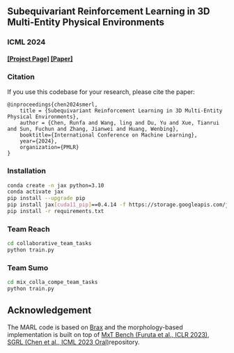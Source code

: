 ## Subequivariant Reinforcement Learning in 3D Multi-Entity Physical Environments ##
### ICML 2024
#### [[Project Page]](https://alpc91.github.io/SMERL/) [[Paper]]()

### Citation
If you use this codebase for your research, please cite the paper:

```
@inproceedings{chen2024smerl,
    title = {Subequivariant Reinforcement Learning in 3D Multi-Entity Physical Environments},
    author = {Chen, Runfa and Wang, ling and Du, Yu and Xue, Tianrui and Sun, Fuchun and Zhang, Jianwei and Huang, Wenbing},
    booktitle={International Conference on Machine Learning},
    year={2024},
    organization={PMLR}
}
```


### Installation
```bash
conda create -n jax python=3.10
conda activate jax
pip install --upgrade pip
pip install jax[cuda11_pip]==0.4.14 -f https://storage.googleapis.com/jax-releases/jax_cuda_releases.html  
pip install -r requirements.txt
```


### Team Reach
```bash
cd collaborative_team_tasks
python train.py
```

### Team Sumo
```bash
cd mix_colla_compe_team_tasks
python train.py
```


## Acknowledgement
The MARL code is based on [Brax](https://github.com/google/brax) and the morphology-based implementation is built on top of [MxT Bench (Furuta et al., ICLR 2023)](https://github.com/frt03/mxt_bench), [SGRL (Chen et al., ICML 2023 Oral)](https://github.com/alpc91/SGRL)repository.